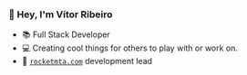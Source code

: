 ### 👋 Hey, I'm Vítor Ribeiro

- 📚 Full Stack Developer
- 💻 Creating cool things for others to play with or work on.
- :shark: [`rocketmta.com`](https://github.com/rocketmta) development lead
